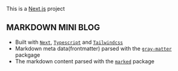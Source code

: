 This is a [Next.js](https://nextjs.org/) project

## MARKDOWN MINI BLOG

- Built with [`Next`](https://nextjs.org/docs), [`Typescript`](https://www.typescriptlang.org/docs/handbook/intro.html) and [`Tailwindcss`](https://tailwindcss.com/docs/installation)
- Markdown meta data(frontmatter) parsed with the [`gray-matter`](https://github.com/jonschlinkert/gray-matter) packgage
- The markdown content parsed with the [`marked`](https://github.com/markedjs/marked) package

